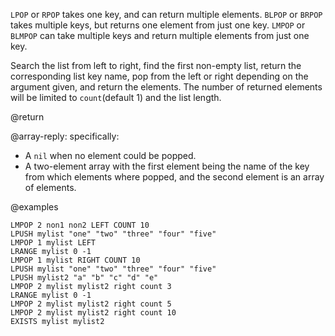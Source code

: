 `LPOP` or `RPOP` takes one key, and can return multiple elements.
`BLPOP` or `BRPOP` takes multiple keys, but returns one element from just one key.
`LMPOP` or `BLMPOP` can take multiple keys and return multiple elements from just one key.

Search the list from left to right, find the first non-empty list, return the corresponding list key name, pop from the left or right depending on the argument given, and return the elements.
The number of returned elements will be limited to `count`(default 1) and the list length.

@return

@array-reply: specifically:

* A `nil` when no element could be popped.
* A two-element array with the first element being the name of the key from which elements where popped, and the second element is an array of elements.

@examples

```cli
LMPOP 2 non1 non2 LEFT COUNT 10
LPUSH mylist "one" "two" "three" "four" "five"
LMPOP 1 mylist LEFT
LRANGE mylist 0 -1
LMPOP 1 mylist RIGHT COUNT 10
LPUSH mylist "one" "two" "three" "four" "five"
LPUSH mylist2 "a" "b" "c" "d" "e"
LMPOP 2 mylist mylist2 right count 3
LRANGE mylist 0 -1
LMPOP 2 mylist mylist2 right count 5
LMPOP 2 mylist mylist2 right count 10
EXISTS mylist mylist2
```
